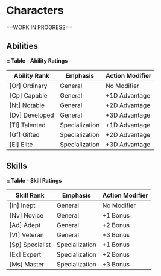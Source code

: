# Characters

<!--Add Preface section-->



==WORK IN PROGRESS==



## Abilities

**:: Table - Ability Ratings**

| **Ability Rank** | Emphasis       | **Action Modifier** |
| ---------------- | -------------- | ------------------- |
| [Or] Ordinary    | General        | No Modifier         |
| [Cp] Capable     | General        | +1D Advantage       |
| [Nt] Notable     | General        | +2D Advantage       |
| [Dv] Developed   | General        | +3D Advantage       |
| [Tl] Talented    | Specialization | +1D Advantage       |
| [Gf] Gifted      | Specialization | +2D Advantage       |
| [El] Elite       | Specialization | +3D Advantage       |

## Skills



**:: Table - Skill Ratings**

| **Skill Rank**  | Emphasis       | **Action Modifier** |
| --------------- | -------------- | ------------------- |
| [In] Inept      | General        | No Modifier         |
| [Nv] Novice     | General        | +1 Bonus            |
| [Ad] Adept      | General        | +2 Bonus            |
| [Vt] Veteran    | General        | +3 Bonus            |
| [Sp] Specialist | Specialization | +1 Bonus            |
| [Ex] Expert     | Specialization | +2 Bonus            |
| [Ms] Master     | Specialization | +3 Bonus            |

